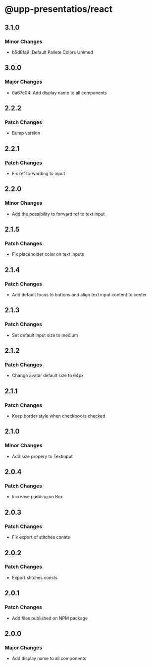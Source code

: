 # @upp-presentatios/react

## 3.1.0

### Minor Changes

- b5d8fa9: Default Pallete Colors Unimed

## 3.0.0

### Major Changes

- 0a67e04: Add display name to all components

## 2.2.2

### Patch Changes

- Bump version

## 2.2.1

### Patch Changes

- Fix ref forwarding to input

## 2.2.0

### Minor Changes

- Add the possibility to forward ref to text input

## 2.1.5

### Patch Changes

- Fix placeholder color on text inputs

## 2.1.4

### Patch Changes

- Add default focus to buttons and align text input content to center

## 2.1.3

### Patch Changes

- Set default input size to medium

## 2.1.2

### Patch Changes

- Change avatar default size to 64px

## 2.1.1

### Patch Changes

- Keep border style when checkbox is checked

## 2.1.0

### Minor Changes

- Add size propery to TextInput

## 2.0.4

### Patch Changes

- Increase padding on Box

## 2.0.3

### Patch Changes

- Fix export of stitches consts

## 2.0.2

### Patch Changes

- Export stitches consts

## 2.0.1

### Patch Changes

- Add files published on NPM package

## 2.0.0

### Major Changes

- Add display name to all components

